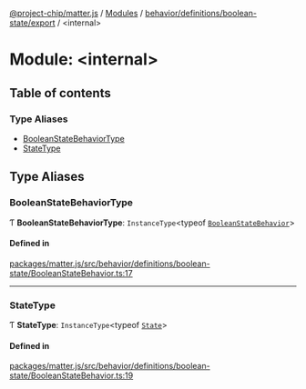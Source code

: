 [@project-chip/matter.js](../README.md) / [Modules](../modules.md) / [behavior/definitions/boolean-state/export](behavior_definitions_boolean_state_export.md) / \<internal\>

# Module: \<internal\>

## Table of contents

### Type Aliases

- [BooleanStateBehaviorType](behavior_definitions_boolean_state_export._internal_.md#booleanstatebehaviortype)
- [StateType](behavior_definitions_boolean_state_export._internal_.md#statetype)

## Type Aliases

### BooleanStateBehaviorType

Ƭ **BooleanStateBehaviorType**: `InstanceType`\<typeof [`BooleanStateBehavior`](behavior_definitions_boolean_state_export.md#booleanstatebehavior)\>

#### Defined in

[packages/matter.js/src/behavior/definitions/boolean-state/BooleanStateBehavior.ts:17](https://github.com/project-chip/matter.js/blob/3adaded6/packages/matter.js/src/behavior/definitions/boolean-state/BooleanStateBehavior.ts#L17)

___

### StateType

Ƭ **StateType**: `InstanceType`\<typeof [`State`](../classes/behavior_definitions_boolean_state_export.BooleanStateServer.md#state-1)\>

#### Defined in

[packages/matter.js/src/behavior/definitions/boolean-state/BooleanStateBehavior.ts:19](https://github.com/project-chip/matter.js/blob/3adaded6/packages/matter.js/src/behavior/definitions/boolean-state/BooleanStateBehavior.ts#L19)
